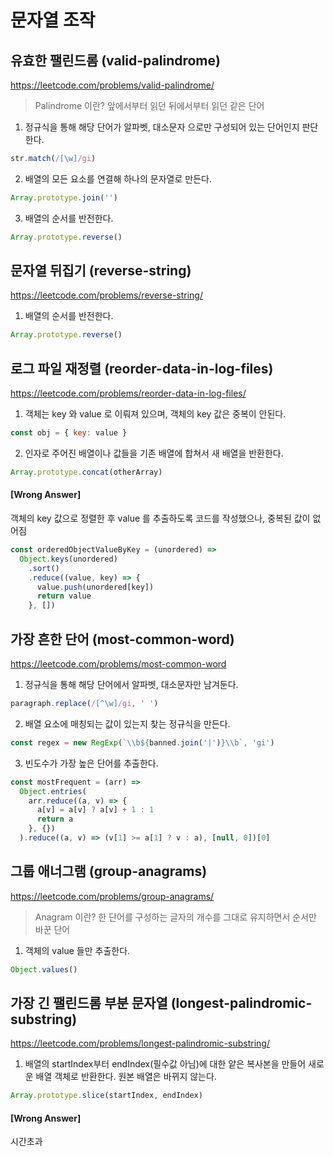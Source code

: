 # 문자열 조작

## 유효한 팰린드롬 (valid-palindrome)

https://leetcode.com/problems/valid-palindrome/

> Palindrome 이란?
> 앞에서부터 읽던 뒤에서부터 읽던 같은 단어

1. 정규식을 통해 해당 단어가 알파벳, 대소문자 으로만 구성되어 있는 단어인지 판단한다.

```JavaScript
str.match(/[\w]/gi)
```

2. 배열의 모든 요소를 연결해 하나의 문자열로 만든다.

```JavaScript
Array.prototype.join('')
```

3. 배열의 순서를 반전한다.

```JavaScript
Array.prototype.reverse()
```

## 문자열 뒤집기 (reverse-string)

https://leetcode.com/problems/reverse-string/

1. 배열의 순서를 반전한다.

```JavaScript
Array.prototype.reverse()
```

## 로그 파일 재정렬 (reorder-data-in-log-files)

https://leetcode.com/problems/reorder-data-in-log-files/

1. 객체는 key 와 value 로 이뤄져 있으며, 객체의 key 값은 중복이 안된다.

```JavaScript
const obj = { key: value }
```

2. 인자로 주어진 배열이나 값들을 기존 배열에 합쳐서 새 배열을 반환한다.

```JavaScript
Array.prototype.concat(otherArray)
```

#### [Wrong Answer]

객체의 key 값으로 정렬한 후 value 를 추출하도록 코드를 작성했으나, 중복된 값이 없어짐

```JavaScript
const orderedObjectValueByKey = (unordered) =>
  Object.keys(unordered)
    .sort()
    .reduce((value, key) => {
      value.push(unordered[key])
      return value
    }, [])
```

## 가장 흔한 단어 (most-common-word)

https://leetcode.com/problems/most-common-word

1. 정규식을 통해 해당 단어에서 알파벳, 대소문자만 남겨둔다.

```JavaScript
paragraph.replace(/[^\w]/gi, ' ')
```

2. 배열 요소에 매칭되는 값이 있는지 찾는 정규식을 만든다.

```JavaScript
const regex = new RegExp(`\\b${banned.join('|')}\\b`, 'gi')
```

3. 빈도수가 가장 높은 단어를 추출한다.

```JavaScript
const mostFrequent = (arr) =>
  Object.entries(
    arr.reduce((a, v) => {
      a[v] = a[v] ? a[v] + 1 : 1
      return a
    }, {})
  ).reduce((a, v) => (v[1] >= a[1] ? v : a), [null, 0])[0]
```

## 그룹 애너그램 (group-anagrams)

https://leetcode.com/problems/group-anagrams/

> Anagram 이란?
> 한 단어를 구성하는 글자의 개수를 그대로 유지하면서 순서만 바꾼 단어

1. 객체의 value 들만 추출한다.

```JavaScript
Object.values()
```

## 가장 긴 팰린드롬 부분 문자열 (longest-palindromic-substring)

https://leetcode.com/problems/longest-palindromic-substring/

1. 배열의 startIndex부터 endIndex(필수값 아님)에 대한 얕은 복사본을 만들어 새로운 배열 객체로 반환한다. 원본 배열은 바뀌지 않는다.

```JavaScript
Array.prototype.slice(startIndex, endIndex)
```

#### [Wrong Answer]

시간초과
